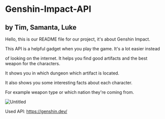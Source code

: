 # Genshin-Impact-API

## by Tim, Samanta, Luke  

Hello, this is our README file for our project, it's about Genshin Impact.

This API is a helpful gadget when you play the game. It's a lot easier instead

of looking on the internet. It helps you find good artifacts and the best weapon for the characters. 

It shows you in which dungeon which artifact is located.

It also shows you some interesting facts about each character.

For example weapon type or which nation they're coming from.

![Untitled](https://user-images.githubusercontent.com/89905006/136943894-1187bb98-943a-4f1f-b740-67af0e34c9bc.png)

Used API: https://genshin.dev/ 
